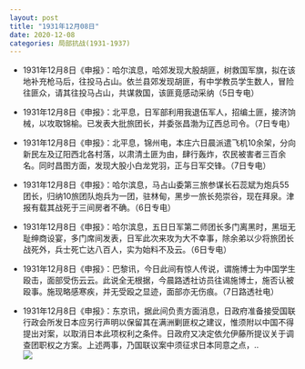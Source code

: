 ```yaml
---
layout: post
title: "1931年12月08日"
date: 2020-12-08
categories: 局部抗战(1931-1937)
---
```


<meta name="referrer" content="no-referrer" />

- 1931年12月8日《申报》：哈尔滨息，哈郊发现大股胡匪，树救国军旗，拟在该地补充枪马后，往投马占山。依兰县郊发现胡匪，有中学教员学生数人，冒险往匪众，请其往投马占山，共谋救国，该匪竟感动采纳（5日专电） 

- 1931年12月8日《申报》：北平息，日军部利用我退伍军人，招编土匪，接济饷械，以攻取锦榆。已发表大批旅团长，并委张昌渤为辽西总司令。（7日专电） 

- 1931年12月8日《申报》：北平息，锦州电，本庄六日晨派遣飞机10余架，分向新民左及辽阳西北各村落，以肃清土匪为由，肆行轰炸，农民被害者三百余名。同时昌图方面，发现大股小白龙党羽，正与日军交锋。（7日专电） 

- 1931年12月8日《申报》：哈尔滨息，马占山委第三旅参谋长石蕊斌为炮兵55团长，归纳10旅团队炮兵为一团，驻林甸，黑步一旅长苑崇谷，现在拜泉。津报有载其战死于三间房者不确。（6日专电） 

- 1931年12月8日《申报》：哈尔滨息，五日日军第二师团长多门离黑时，黑垣无耻绅商设宴，多门席间发表，日军此次来攻为大不幸事，除余弟以少将旅团长战死外，兵士死亡达八百人，实为始料不及云。（6日专电） 

- 1931年12月8日《申报》：巴黎讯，今日此间有惊人传说，谓施博士为中国学生殴击，面部受伤云云。此说全无根据，今晨路透社访员往谒施博士，施否认被殴事。施现略感寒疾，并无受殴之显迹，面部亦无伤痕。（7日路透社电） 

- 1931年12月8日《申报》：东京讯，据此间负责方面消息，日政府准备接受国联行政会所发日本应另行声明以保留其在满洲剿匪权之建议，惟须附以中国不得提出对案，以取消日本此项权利之条件。日政府又决定依允伊藤所提议关于调查团职权之方案。上述两事，乃国联议案中须征求日本同意之点，.. <br/><img src="https://wx2.sinaimg.cn/large/aca367d8ly1glg4dlnq6uj20c8090gln.jpg" />

